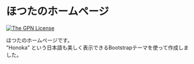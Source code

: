 # ほつたのホームページ

[![The GPN License](https://img.shields.io/badge/license-GPN-blue.svg)](LICENSE)


ほつたのホームページです。  
"Honoka" という日本語も美しく表示できるBootstrapテーマを使って作成しました。

